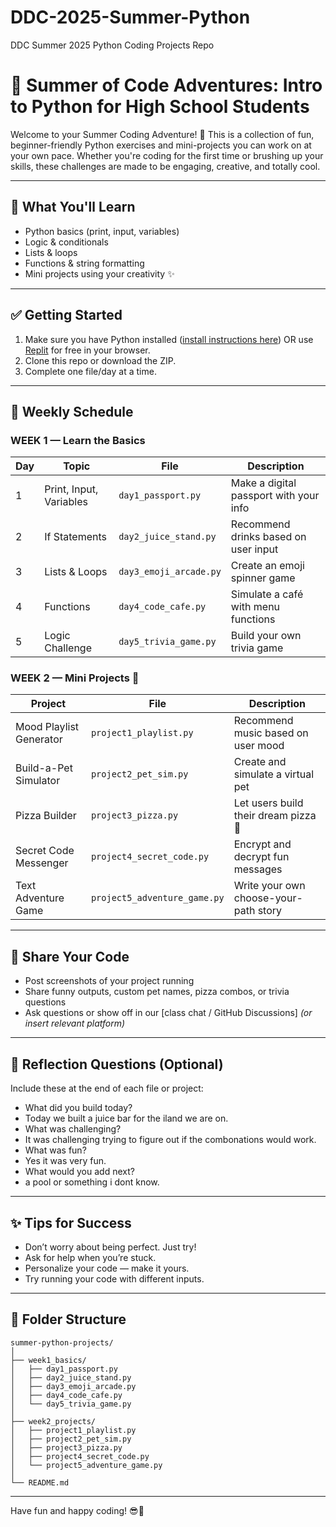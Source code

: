 # DDC-2025-Summer-Python
DDC Summer 2025 Python Coding Projects Repo

# 🌴 Summer of Code Adventures: Intro to Python for High School Students

Welcome to your Summer Coding Adventure! 🎉 This is a collection of fun, beginner-friendly Python exercises and mini-projects you can work on at your own pace. Whether you're coding for the first time or brushing up your skills, these challenges are made to be engaging, creative, and totally cool.

---

## 🧠 What You'll Learn
- Python basics (print, input, variables)
- Logic & conditionals
- Lists & loops
- Functions & string formatting
- Mini projects using your creativity ✨

---

## ✅ Getting Started
1. Make sure you have Python installed ([install instructions here](https://www.python.org/downloads/)) OR use [Replit](https://replit.com/) for free in your browser.
2. Clone this repo or download the ZIP.
3. Complete one file/day at a time.

---

## 📅 Weekly Schedule

### WEEK 1 — Learn the Basics

| Day | Topic | File | Description |
|-----|-------|------|-------------|
| 1 | Print, Input, Variables | `day1_passport.py` | Make a digital passport with your info |
| 2 | If Statements | `day2_juice_stand.py` | Recommend drinks based on user input |
| 3 | Lists & Loops | `day3_emoji_arcade.py` | Create an emoji spinner game |
| 4 | Functions | `day4_code_cafe.py` | Simulate a café with menu functions |
| 5 | Logic Challenge | `day5_trivia_game.py` | Build your own trivia game |

### WEEK 2 — Mini Projects 🎨

| Project | File | Description |
|---------|------|-------------|
| Mood Playlist Generator | `project1_playlist.py` | Recommend music based on user mood |
| Build-a-Pet Simulator | `project2_pet_sim.py` | Create and simulate a virtual pet |
| Pizza Builder | `project3_pizza.py` | Let users build their dream pizza 🍕 |
| Secret Code Messenger | `project4_secret_code.py` | Encrypt and decrypt fun messages |
| Text Adventure Game | `project5_adventure_game.py` | Write your own choose-your-path story |

---

## 📸 Share Your Code
- Post screenshots of your project running
- Share funny outputs, custom pet names, pizza combos, or trivia questions
- Ask questions or show off in our [class chat / GitHub Discussions] *(or insert relevant platform)*

---

## 💬 Reflection Questions (Optional)
Include these at the end of each file or project:
- What did you build today?
- Today we built a juice bar for the iland we are on.
- What was challenging?
- It was challenging trying to figure out if the combonations would work.
- What was fun?
- Yes it was very fun.
- What would you add next?
- a pool or something i dont know.

---

## ✨ Tips for Success
- Don’t worry about being perfect. Just try!
- Ask for help when you’re stuck.
- Personalize your code — make it yours.
- Try running your code with different inputs.

---

## 📁 Folder Structure
```
summer-python-projects/
│
├── week1_basics/
│   ├── day1_passport.py
│   ├── day2_juice_stand.py
│   ├── day3_emoji_arcade.py
│   ├── day4_code_cafe.py
│   └── day5_trivia_game.py
│
├── week2_projects/
│   ├── project1_playlist.py
│   ├── project2_pet_sim.py
│   ├── project3_pizza.py
│   ├── project4_secret_code.py
│   └── project5_adventure_game.py
│
└── README.md
```

---

Have fun and happy coding! 😎🐍
